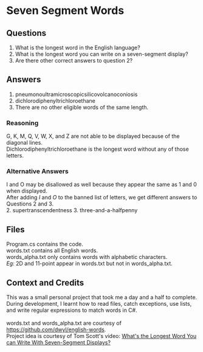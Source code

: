 # Seven Segment Words
## Questions
1. What is the longest word in the English language? <br>
2. What is the longest word you can write on a seven-segment display? <br>
3. Are there other correct answers to question 2?

## Answers
1. pneumonoultramicroscopicsilicovolcanoconiosis
2. dichlorodiphenyltrichloroethane
3. There are no other eligible words of the same length.
### Reasoning
G, K, M, Q, V, W, X, and Z are not able to be displayed because of the diagonal lines.<br>
Dichlorodiphenyltrichloroethane is the longest word without any of those letters.

### Alternative Answers
I and O may be disallowed as well because they appear the same as 1 and 0 when displayed. <br>
After adding *I* and *O* to the banned list of letters, we get different answers
to Questions 2 and 3. <br>
2. supertranscendentness
3. three-and-a-halfpenny

## Files
Program.cs contains the code. <br>
words.txt contains all English words. <br>
words_alpha.txt only contains words with alphabetic characters. <br>
*Eg:* 2D and 11-point appear in words.txt but not in words_alpha.txt.

## Context and Credits
This was a small personal project that took me a day and a half to complete.
During development, I learnt how to read files, catch exceptions, use lists, and write regular expressions to match words in C#. <br>
<br>
words.txt and words_alpha.txt are courtesy of https://github.com/dwyl/english-words. <br>
Project idea is courtesy of Tom Scott's video: [What's the Longest Word You can Write With Seven-Segment Displays?](https://www.youtube.com/watch?v=zp4BMR88260&list=PL96C35uN7xGIJfSACtrXjxKcatdThkuJh)
